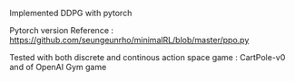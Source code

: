 Implemented DDPG with pytorch

Pytorch version Reference : https://github.com/seungeunrho/minimalRL/blob/master/ppo.py

Tested with both discrete and continous action space game : CartPole-v0 and of OpenAI Gym game
